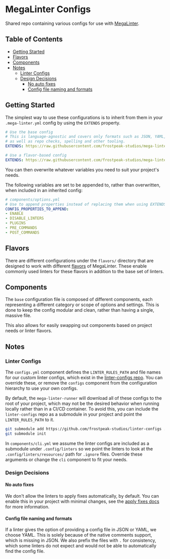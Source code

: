 # MegaLinter Configs

Shared repo containing various configs for use with [MegaLinter](https://megalinter.io/latest/).

## Table of Contents

- [Getting Started](#getting-started)
- [Flavors](#flavors)
- [Components](#components)
- [Notes](#notes)
  - [Linter Configs](#linter-configs)
  - [Design Decisions](#design-decisions)
    - [No auto fixes](#no-auto-fixes)
    - [Config file naming and formats](#config-file-naming-and-formats)

## Getting Started

The simplest way to use these configurations is to inherit from them in your `.mega-linter.yml` config by using
the `EXTENDS` property.

```yaml
# Use the base config
# This is language-agnostic and covers only formats such as JSON, YAML, etc.
# as well as repo checks, spelling and other tooling.
EXTENDS: https://raw.githubusercontent.com/frostpeak-studios/mega-linter-configs/refs/heads/main/base.yml
```

```yaml
# Use a flavor-based config
EXTENDS: https://raw.githubusercontent.com/frostpeak-studios/mega-linter-configs/refs/heads/main/flavors/dotnet.yml
```

You can then overwrite whatever variables you need to suit your project's needs.

The following variables are set to be
appended to, rather than overwritten, when included in an inherited config:

```yaml
# components/options.yml
# Use to append properties instead of replacing them when using EXTENDS.
CONFIG_PROPERTIES_TO_APPEND:
- ENABLE
- DISABLE_LINTERS
- PLUGINS
- PRE_COMMANDS
- POST_COMMANDS
```

## Flavors

There are different configurations under the `flavors/` directory that are designed to work with different
[flavors](https://megalinter.io/latest/flavors/) of MegaLinter. These enable commonly used linters for these flavors
in addition to the base set of linters.

## Components

The `base` configuration file is composed of different components, each representing a different category or scope of
options and settings. This is done to keep the config modular and clean, rather than having a single, massive file.

This also allows for easily swapping out components based on project needs or linter flavors.

## Notes

### Linter Configs

The `configs.yml` component defines the `LINTER_RULES_PATH` and file names for our custom linter configs, which
exist in the [linter-configs repo](https://github.com/frostpeak-studios/linter-configs). You can override these, or
remove the `configs` component from the configuration hierarchy to use your own configs.

By default, the `mega-linter-runner` will download all of these configs to the root of your project, which may not
be the desired behavior when running locally rather than in a CI/CD container. To avoid this, you can include the
`linter-configs` repo as a submodule in your project and point the `LINTER_RULES_PATH` to it.

```sh
git submodule add https://github.com/frostpeak-studios/linter-configs .config/linters
git submodule init
```

In `components/cli.yml` we assume the linter configs are included as a submodule under `.config/linters` so we point
the linters to look at the `.config/linters/resources/` path for `.ignore` files. Override these arguments or change
the `cli` component to fit your needs.

### Design Decisions

#### No auto fixes

We don't allow the linters to apply fixes automatically, by default. You can enable this in your project with minimal
changes, see the [apply fixes docs](https://megalinter.io/latest/config-apply-fixes/) for more information.

#### Config file naming and formats

If a linter gives the option of providing a config file in JSON or YAML, we choose YAML. This is solely because of the
native comments support, which is missing in JSON. We also prefix the files with `.` for consistency, which some
linters do not expect and would not be able to automatically find the config file.
